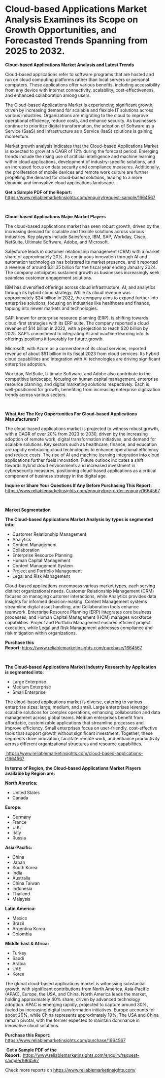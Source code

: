 <p><h1>Cloud-based Applications Market Analysis Examines its Scope on Growth Opportunities, and Forecasted Trends Spanning from 2025 to 2032.</h1></p><p><strong>Cloud-based Applications Market Analysis and Latest Trends</strong></p>
<p><p>Cloud-based applications refer to software programs that are hosted and run on cloud computing platforms rather than local servers or personal computers. These applications offer various benefits, including accessibility from any device with internet connectivity, scalability, cost-effectiveness, and enhanced collaboration among users. </p><p>The Cloud-based Applications Market is experiencing significant growth, driven by increasing demand for scalable and flexible IT solutions across various industries. Organizations are migrating to the cloud to improve operational efficiency, reduce costs, and enhance security. As businesses continue to prioritize digital transformation, the adoption of Software as a Service (SaaS) and Infrastructure as a Service (IaaS) solutions is gaining momentum.</p><p>Market growth analysis indicates that the Cloud-based Applications Market is expected to grow at a CAGR of 12% during the forecast period. Emerging trends include the rising use of artificial intelligence and machine learning within cloud applications, development of industry-specific solutions, and an increased focus on data security and compliance measures. Additionally, the proliferation of mobile devices and remote work culture are further propelling the demand for cloud-based solutions, leading to a more dynamic and innovative cloud applications landscape.</p></p>
<p><strong>Get a Sample PDF of the Report:&nbsp;</strong> <a href="https://www.reliablemarketinsights.com/enquiry/request-sample/1664567?utm_campaign=3286&utm_medium=2&utm_source=Github&utm_content=ia&utm_term=23032025&utm_id=cloud-based-applications">https://www.reliablemarketinsights.com/enquiry/request-sample/1664567</a></p>
<p>&nbsp;</p>
<p><strong>Cloud-based Applications Major Market Players</strong></p>
<p><p>The cloud-based applications market has seen robust growth, driven by the increasing demand for scalable and flexible solutions across various industries. Key players include Salesforce, IBM, SAP, Workday, Cisco, NetSuite, Ultimate Software, Adobe, and Microsoft.</p><p>Salesforce leads in customer relationship management (CRM) with a market share of approximately 20%. Its continuous innovation through AI and automation technologies has bolstered its market presence, and it reported a revenue of around $31.35 billion for the fiscal year ending January 2024. The company anticipates sustained growth as businesses increasingly seek seamless customer engagement solutions.</p><p>IBM has diversified offerings across cloud infrastructure, AI, and analytics through its hybrid cloud strategy. While its cloud revenue was approximately $24 billion in 2022, the company aims to expand further into enterprise solutions, focusing on industries like healthcare and finance, tapping into newer markets and technologies.</p><p>SAP, known for enterprise resource planning (ERP), is shifting towards cloud-first strategies with its ERP suite. The company reported a cloud revenue of $14 billion in 2022, with a projection to reach $20 billion by 2025. SAP’s commitment to integrating AI and machine learning into its offerings positions it favorably for future growth.</p><p>Microsoft, with Azure as a cornerstone of its cloud services, reported revenue of about $51 billion in its fiscal 2023 from cloud services. Its hybrid cloud capabilities and integration with AI technologies are driving significant enterprise adoption.</p><p>Workday, NetSuite, Ultimate Software, and Adobe also contribute to the competitive landscape, focusing on human capital management, enterprise resource planning, and digital marketing solutions respectively. Each is well-positioned for growth, benefiting from increasing enterprise digitization trends across various sectors.</p></p>
<p>&nbsp;</p>
<p><strong>What Are The Key Opportunities For Cloud-based Applications Manufacturers?</strong></p>
<p><p>The cloud-based applications market is projected to witness robust growth, with a CAGR of over 20% from 2023 to 2030, driven by the increasing adoption of remote work, digital transformation initiatives, and demand for scalable solutions. Key sectors such as healthcare, finance, and education are rapidly embracing cloud technologies to enhance operational efficiency and reduce costs. The rise of AI and machine learning integration into cloud applications further fuels innovation. Future outlook indicates a shift towards hybrid cloud environments and increased investment in cybersecurity measures, positioning cloud-based applications as a critical component of business strategy in the digital age.</p></p>
<p><strong>Inquire or Share Your Questions If Any Before Purchasing This Report:</strong> <a href="https://www.reliablemarketinsights.com/enquiry/pre-order-enquiry/1664567?utm_campaign=3286&utm_medium=2&utm_source=Github&utm_content=ia&utm_term=23032025&utm_id=cloud-based-applications">https://www.reliablemarketinsights.com/enquiry/pre-order-enquiry/1664567</a></p>
<p>&nbsp;</p>
<p><strong>Market Segmentation</strong></p>
<p><strong>The Cloud-based Applications Market Analysis by types is segmented into:</strong></p>
<p><ul><li>Customer Relationship Management</li><li>Analytics</li><li>Content Management</li><li>Collaboration</li><li>Enterprise Resource Planning</li><li>Human Capital Management</li><li>Content Management System</li><li>Project and Portfolio Management</li><li>Legal and Risk Management</li></ul></p>
<p><p>Cloud-based applications encompass various market types, each serving distinct organizational needs. Customer Relationship Management (CRM) focuses on managing customer interactions, while Analytics provides data insights for informed decision-making. Content Management systems streamline digital asset handling, and Collaboration tools enhance teamwork. Enterprise Resource Planning (ERP) integrates core business processes, and Human Capital Management (HCM) manages workforce capabilities. Project and Portfolio Management ensures efficient project execution, while Legal and Risk Management addresses compliance and risk mitigation within organizations.</p></p>
<p><strong>Purchase this Report:&nbsp;</strong><a href="https://www.reliablemarketinsights.com/purchase/1664567?utm_campaign=3286&utm_medium=2&utm_source=Github&utm_content=ia&utm_term=23032025&utm_id=cloud-based-applications">https://www.reliablemarketinsights.com/purchase/1664567</a></p>
<p>&nbsp;</p>
<p><strong>The Cloud-based Applications Market Industry Research by Application is segmented into:</strong></p>
<p><ul><li>Large Enterprise</li><li>Medium Enterprise</li><li>Small Enterprise</li></ul></p>
<p><p>The cloud-based applications market is diverse, catering to various enterprise sizes: large, medium, and small. Large enterprises leverage scalable solutions for complex operations, enhancing collaboration and data management across global teams. Medium enterprises benefit from affordable, customizable applications that streamline processes and improve efficiency. Small enterprises focus on user-friendly, cost-effective tools that support growth without significant investment. Together, these segments drive innovation, facilitate remote work, and enhance productivity across different organizational structures and resource capabilities.</p></p>
<p><a href="https://www.reliablemarketinsights.com/cloud-based-applications-r1664567?utm_campaign=3286&utm_medium=2&utm_source=Github&utm_content=ia&utm_term=23032025&utm_id=cloud-based-applications">&nbsp;https://www.reliablemarketinsights.com/cloud-based-applications-r1664567</a></p>
<p><strong>In terms of Region, the Cloud-based Applications Market Players available by Region are:</strong></p>
<p>
    <p> <strong> North America: </strong>
        <ul>
            <li>United States</li>
            <li>Canada</li>
        </ul>
        </p> 
    <p> <strong> Europe: </strong>
        <ul>
            <li>Germany</li>
            <li>France</li>
            <li>U.K.</li>
            <li>Italy</li>
            <li>Russia</li>
        </ul>
        </p> 
    <p> <strong> Asia-Pacific: </strong>
        <ul>
            <li>China</li>
            <li>Japan</li>
            <li>South Korea</li>
            <li>India</li>
            <li>Australia</li>
            <li>China Taiwan</li>
            <li>Indonesia</li>
            <li>Thailand</li>
            <li>Malaysia</li>
        </ul>
        </p> 
    <p> <strong> Latin America: </strong>
        <ul>
            <li>Mexico</li>
            <li>Brazil</li>
            <li>Argentina Korea</li>
            <li>Colombia</li>
        </ul>
        </p> 
    <p> <strong> Middle East & Africa: </strong>
        <ul>
            <li>Turkey</li>
            <li>Saudi</li>
            <li>Arabia</li>
            <li>UAE</li>
            <li>Korea</li>
        </ul>
    </p>
    </p>
<p><p>The global cloud-based applications market is witnessing substantial growth, with significant contributions from North America, Asia-Pacific (APAC), Europe, the USA, and China. North America leads the market, holding approximately 40% share, driven by advanced technology adoption. APAC is emerging rapidly, projected to capture around 30%, fueled by increasing digital transformation initiatives. Europe accounts for about 20%, while China represents approximately 10%. The USA and China remain pivotal, with the former expected to maintain dominance in innovative cloud solutions.</p></p>
<p><strong>Purchase this Report: </strong><a href="https://www.reliablemarketinsights.com/purchase/1664567?utm_campaign=3286&utm_medium=2&utm_source=Github&utm_content=ia&utm_term=23032025&utm_id=cloud-based-applications">https://www.reliablemarketinsights.com/purchase/1664567</a></p>
<p>&nbsp;<strong>Get a Sample PDF of the Report:&nbsp;&nbsp;</strong><a href="https://www.reliablemarketinsights.com/enquiry/request-sample/1664567?utm_campaign=3286&utm_medium=2&utm_source=Github&utm_content=ia&utm_term=23032025&utm_id=cloud-based-applications">https://www.reliablemarketinsights.com/enquiry/request-sample/1664567</a></p>
<p><strong></strong></p>
<p>Check more reports on <a href="https://www.reliablemarketinsights.com/?utm_campaign=3286&utm_medium=2&utm_source=Github&utm_content=ia&utm_term=23032025&utm_id=cloud-based-applications">https://www.reliablemarketinsights.com/</a></p>